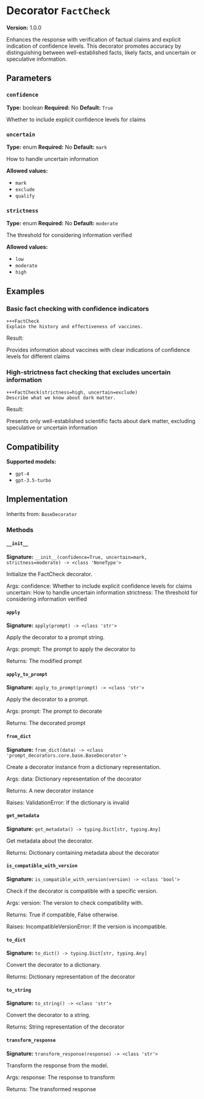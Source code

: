 # Decorator `FactCheck`

**Version:** 1.0.0

Enhances the response with verification of factual claims and explicit indication of confidence levels. This decorator promotes accuracy by distinguishing between well-established facts, likely facts, and uncertain or speculative information.

## Parameters

### `confidence`

**Type:** boolean
**Required:** No
**Default:** `True`

Whether to include explicit confidence levels for claims

### `uncertain`

**Type:** enum
**Required:** No
**Default:** `mark`

How to handle uncertain information

**Allowed values:**

- `mark`
- `exclude`
- `qualify`

### `strictness`

**Type:** enum
**Required:** No
**Default:** `moderate`

The threshold for considering information verified

**Allowed values:**

- `low`
- `moderate`
- `high`

## Examples

### Basic fact checking with confidence indicators

```
+++FactCheck
Explain the history and effectiveness of vaccines.
```

Result:

Provides information about vaccines with clear indications of confidence levels for different claims

### High-strictness fact checking that excludes uncertain information

```
+++FactCheck(strictness=high, uncertain=exclude)
Describe what we know about dark matter.
```

Result:

Presents only well-established scientific facts about dark matter, excluding speculative or uncertain information

## Compatibility

**Supported models:**

- `gpt-4`
- `gpt-3.5-turbo`

## Implementation

Inherits from: `BaseDecorator`

### Methods

#### `__init__`

**Signature:** `__init__(confidence=True, uncertain=mark, strictness=moderate) -> <class 'NoneType'>`

Initialize the FactCheck decorator.

Args:
    confidence: Whether to include explicit confidence levels for claims
    uncertain: How to handle uncertain information
    strictness: The threshold for considering information verified

#### `apply`

**Signature:** `apply(prompt) -> <class 'str'>`

Apply the decorator to a prompt string.

Args:
    prompt: The prompt to apply the decorator to


Returns:
    The modified prompt

#### `apply_to_prompt`

**Signature:** `apply_to_prompt(prompt) -> <class 'str'>`

Apply the decorator to a prompt.

Args:
    prompt: The prompt to decorate

Returns:
    The decorated prompt

#### `from_dict`

**Signature:** `from_dict(data) -> <class 'prompt_decorators.core.base.BaseDecorator'>`

Create a decorator instance from a dictionary representation.

Args:
    data: Dictionary representation of the decorator

Returns:
    A new decorator instance

Raises:
    ValidationError: If the dictionary is invalid

#### `get_metadata`

**Signature:** `get_metadata() -> typing.Dict[str, typing.Any]`

Get metadata about the decorator.

Returns:
    Dictionary containing metadata about the decorator

#### `is_compatible_with_version`

**Signature:** `is_compatible_with_version(version) -> <class 'bool'>`

Check if the decorator is compatible with a specific version.

Args:
    version: The version to check compatibility with.


Returns:
    True if compatible, False otherwise.


Raises:
    IncompatibleVersionError: If the version is incompatible.

#### `to_dict`

**Signature:** `to_dict() -> typing.Dict[str, typing.Any]`

Convert the decorator to a dictionary.

Returns:
    Dictionary representation of the decorator

#### `to_string`

**Signature:** `to_string() -> <class 'str'>`

Convert the decorator to a string.

Returns:
    String representation of the decorator

#### `transform_response`

**Signature:** `transform_response(response) -> <class 'str'>`

Transform the response from the model.

Args:
    response: The response to transform

Returns:
    The transformed response
